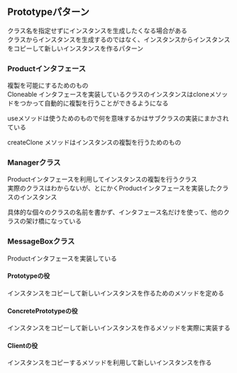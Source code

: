 ## Prototypeパターン
クラス名を指定せずにインスタンスを生成したくなる場合がある  
クラスからインスタンスを生成するのではなく、インスタンスからインスタンスをコピーして新しいインスタンスを作るパターン

### Productインタフェース
複製を可能にするためのもの  
Cloneable インタフェースを実装しているクラスのインスタンスはcloneメソッドをつかって自動的に複製を行うことができるようになる

useメソッドは使うためのもので何を意味するかはサブクラスの実装にまかされている

createClone メソッドはインスタンスの複製を行うためのもの

### Managerクラス
Productインタフェースを利用してインスタンスの複製を行うクラス  
実際のクラスはわからないが、とにかくProductインタフェースを実装したクラスのインスタンス

具体的な個々のクラスの名前を書かず、インタフェース名だけを使って、他のクラスの架け橋になっている

### MessageBoxクラス
Productインタフェースを実装している

#### Prototypeの役
インスタンスをコピーして新しいインスタンスを作るためのメソッドを定める

#### ConcretePrototypeの役
インスタンスをコピーして新しいインスタンスを作るメソッドを実際に実装する

#### Clientの役
インスタンスをコピーするメソッドを利用して新しいインスタンスを作る
